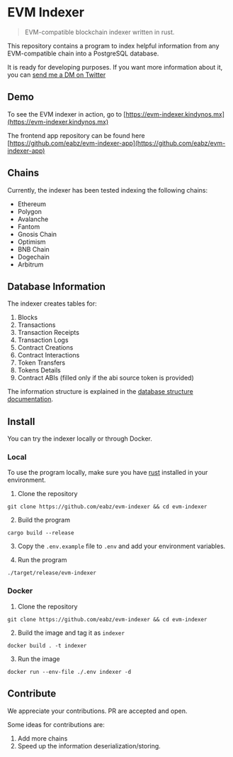 # EVM Indexer

> EVM-compatible blockchain indexer written in rust.

This repository contains a program to index helpful information from any EVM-compatible chain into a PostgreSQL database.

It is ready for developing purposes. If you want more information about it, you can [send me a DM on Twitter](https://twitter.com/eaberrueta)

## Demo

To see the EVM indexer in action, go to [https://evm-indexer.kindynos.mx](https://evm-indexer.kindynos.mx)

The frontend app repository can be found here [https://github.com/eabz/evm-indexer-app](https://github.com/eabz/evm-indexer-app)

## Chains

Currently, the indexer has been tested indexing the following chains:

- Ethereum
- Polygon
- Avalanche
- Fantom
- Gnosis Chain
- Optimism
- BNB Chain
- Dogechain
- Arbitrum

## Database Information

The indexer creates tables for:

1. Blocks
2. Transactions
3. Transaction Receipts
4. Transaction Logs
5. Contract Creations
6. Contract Interactions
7. Token Transfers
8. Tokens Details
9. Contract ABIs (filled only if the abi source token is provided)

The information structure is explained in the [database structure documentation](./doc/DATABASE.md).

## Install

You can try the indexer locally or through Docker.

### Local

To use the program locally, make sure you have [rust](https://www.rust-lang.org/tools/install) installed in your environment.

1. Clone the repository

```
git clone https://github.com/eabz/evm-indexer && cd evm-indexer
```

2. Build the program

```
cargo build --release
```

3. Copy the `.env.example` file to `.env` and add your environment variables.

4. Run the program

```
./target/release/evm-indexer
```

### Docker

1. Clone the repository

```
git clone https://github.com/eabz/evm-indexer && cd evm-indexer
```

2. Build the image and tag it as `indexer`

```
docker build . -t indexer
```

3. Run the image

```
docker run --env-file ./.env indexer -d
```

## Contribute

We appreciate your contributions. PR are accepted and open.

Some ideas for contributions are:

1. Add more chains
2. Speed up the information deserialization/storing.
